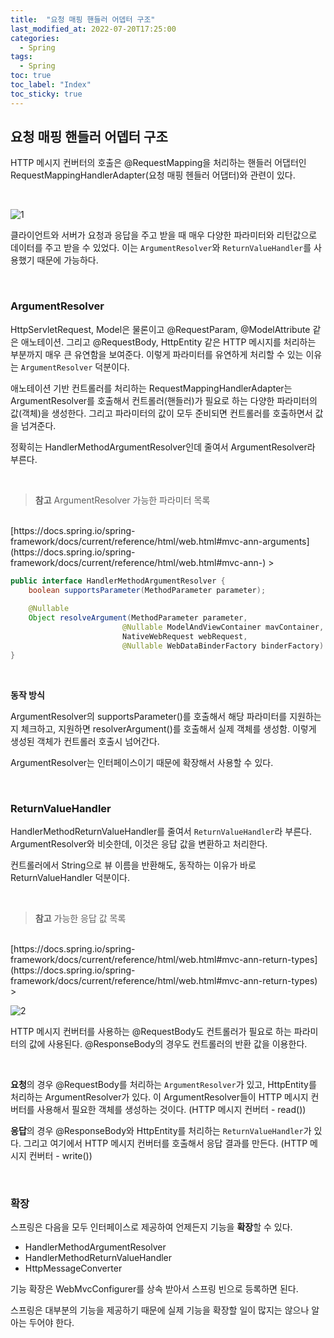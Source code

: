 ```yaml
---
title:  "요청 매핑 핸들러 어뎁터 구조"
last_modified_at: 2022-07-20T17:25:00
categories: 
  - Spring
tags:
  - Spring
toc: true
toc_label: "Index"
toc_sticky: true
---
```


## 요청 매핑 핸들러 어뎁터 구조

HTTP 메시지 컨버터의 호출은 @RequestMapping을 처리하는 핸들러 어댑터인 RequestMappingHandlerAdapter(요청 매핑 헨들러 어댑터)와 관련이 있다.

<br>

![1](https://user-images.githubusercontent.com/79130276/179934878-b8d27f12-0620-40d9-8985-3453dcf548c8.png)

클라이언트와 서버가 요청과 응답을 주고 받을 때 매우 다양한 파라미터와 리턴값으로 데이터를 주고 받을 수 있었다. 이는 `ArgumentResolver`와 `ReturnValueHandler`를 사용했기 때문에 가능하다.

<br>

### ArgumentResolver

HttpServletRequest, Model은 물론이고 @RequestParam, @ModelAttribute 같은 애노테이션. 그리고 @RequestBody, HttpEntity 같은 HTTP 메시지를 처리하는 부분까지 매우 큰 유연함을 보여준다. 이렇게 파라미터를 유연하게 처리할 수 있는 이유는 `ArgumentResolver` 덕분이다.

애노테이션 기반 컨트롤러를 처리하는 RequestMappingHandlerAdapter는 ArgumentResolver를 호출해서 컨트롤러(핸들러)가 필요로 하는 다양한 파라미터의 값(객체)을 생성한다. 그리고 파라미터의 값이 모두 준비되면 컨트롤러를 호출하면서 값을 넘겨준다.

정확히는 HandlerMethodArgumentResolver인데 줄여서 ArgumentResolver라 부른다.

<br>

> **참고** ArgumentResolver 가능한 파라미터 목록
<br>
[https://docs.spring.io/spring-framework/docs/current/reference/html/web.html#mvc-ann-arguments](https://docs.spring.io/spring-framework/docs/current/reference/html/web.html#mvc-ann-)
> 

<br>

```java
public interface HandlerMethodArgumentResolver {
	boolean supportsParameter(MethodParameter parameter);
	
	@Nullable
	Object resolveArgument(MethodParameter parameter, 
                         @Nullable ModelAndViewContainer mavContainer,
                         NativeWebRequest webRequest, 
                         @Nullable WebDataBinderFactory binderFactory) throws Exception;
}
```

<br>

**동작 방식**

ArgumentResolver의 supportsParameter()를 호출해서 해당 파라미터를 지원하는지 체크하고, 지원하면 resolverArgument()를 호출해서 실제 객체를 생성함. 이렇게 생성된 객체가 컨트롤러 호출시 넘어간다.

ArgumentResolver는 인터페이스이기 때문에 확장해서 사용할 수 있다.

<br>

### ReturnValueHandler

HandlerMethodReturnValueHandler를 줄여서 `ReturnValueHandler`라 부른다. ArgumentResolver와 비슷한데, 이것은 응답 값을 변환하고 처리한다.

컨트롤러에서 String으로 뷰 이름을 반환해도, 동작하는 이유가 바로 ReturnValueHandler 덕분이다.

<br>

> **참고** 가능한 응답 값 목록
<br>
[https://docs.spring.io/spring-framework/docs/current/reference/html/web.html#mvc-ann-return-types](https://docs.spring.io/spring-framework/docs/current/reference/html/web.html#mvc-ann-return-types)
> 

<br>

![2](https://user-images.githubusercontent.com/79130276/179934889-02928a3f-ae6c-4615-a4a0-fe660b6e34cc.png)

HTTP 메시지 컨버터를 사용하는 @RequestBody도 컨트롤러가 필요로 하는 파라미터의 값에 사용된다. @ResponseBody의 경우도 컨트롤러의 반환 값을 이용한다.

<br>

**요청**의 경우 @RequestBody를 처리하는 `ArgumentResolver`가 있고, HttpEntity를 처리하는 ArgumentResolver가 있다. 이 ArgumentResolver들이 HTTP 메시지 컨버터를 사용해서 필요한 객체를 생성하는 것이다. (HTTP 메시지 컨버터 - read())

**응답**의 경우 @ResponseBody와 HttpEntity를 처리하는 `ReturnValueHandler`가 있다. 그리고 여기에서 HTTP 메시지 컨버터를 호출해서 응답 결과를 만든다. (HTTP 메시지 컨버터 - write())

<br>

### 확장

스프링은 다음을 모두 인터페이스로 제공하여 언제든지 기능을 **확장**할 수 있다.

- HandlerMethodArgumentResolver
- HandlerMethodReturnValueHandler
- HttpMessageConverter

기능 확장은 WebMvcConfigurer를 상속 받아서 스프링 빈으로 등록하면 된다.

스프링은 대부분의 기능을 제공하기 때문에 실제 기능을 확장할 일이 많지는 않으나 알아는 두어야 한다.